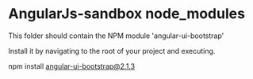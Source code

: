 # AngularJs-sandbox node_modules

This folder should contain the NPM module 'angular-ui-bootstrap' 

Install it by navigating to the root of your project and executing. 

npm install angular-ui-bootstrap@2.1.3